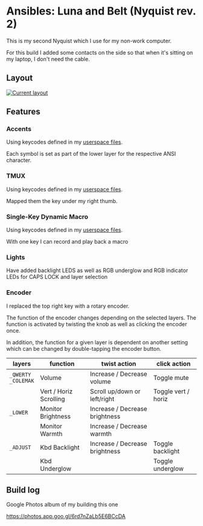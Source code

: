 # Ansibles: Luna and Belt (Nyquist rev. 2)

This is my second Nyquist which I use for my non-work computer.

For this build I added some contacts on the side so that when it's sitting
on my laptop, I don't need the cable.

## Layout
[![Current layout](https://i.imgur.com/Rai5YAD.png)](http://www.keyboard-layout-editor.com/#/gists/41f7d4c9d263b12958c5b8144c0984f8)

## Features
### Accents
Using keycodes defined in my [userspace files](../../../../users/hokiegeek/readme.md#accents).

Each symbol is set as part of the lower layer for the respective ANSI character.

### TMUX
Using keycodes defined in my [userspace files](../../../../users/hokiegeek/readme.md#tmux).

Mapped them the key under my right thumb.

### Single-Key Dynamic Macro
Using keycodes defined in my [userspace files](../../../../users/hokiegeek/readme.md#skdm).

With one key I can record and play back a macro

### Lights
Have added backlight LEDS as well as RGB underglow and RGB indicator LEDs for CAPS LOCK and layer selection

### Encoder
I replaced the top right key with a rotary encoder.

The function of the encoder changes depending on the selected layers. The function is
activated by twisting the knob as well as clicking the encoder once.

In addition, the function for a given layer is dependent on another
setting which can be changed by double-tapping the encoder button.

| layers | function | twist action | click action |
| ------ | ------ | ------------ | ------------ |
| `_QWERTY`<br>`_COLEMAK` | Volume | Increase / Decrease volume | Toggle mute |
| | Vert / Horiz Scrolling | Scroll up/down or left/right | Toggle vert / horiz |
| `_LOWER` | Monitor Brightness | Increase / Decrease brightness | |
| | Monitor Warmth | Increase / Decrease warmth | |
| `_ADJUST` | Kbd Backlight | Increase / Decrease brightness | Toggle backlight |
| | Kbd Underglow | | Toggle underglow |

## Build log
Google Photos album of my building this one

https://photos.app.goo.gl/6rd7nZaLb5E6BCcDA
